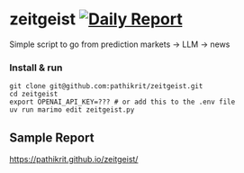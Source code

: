 # zeitgeist [![Daily Report](https://github.com/pathikrit/zeitgeist/actions/workflows/daily_report.yml/badge.svg)](https://github.com/pathikrit/zeitgeist/actions/workflows/daily_report.yml)

Simple script to go from prediction markets -> LLM -> news

### Install & run
```shell
git clone git@github.com:pathikrit/zeitgeist.git
cd zeitgeist
export OPENAI_API_KEY=??? # or add this to the .env file
uv run marimo edit zeitgeist.py
```

## Sample Report
<https://pathikrit.github.io/zeitgeist/>

